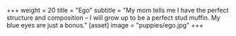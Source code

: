 +++
weight = 20
title = "Ego"
subtitle = "My mom tells me I have the perfect structure and composition – I will grow up to be a perfect stud muffin. My blue eyes are just a bonus."
[asset]
    image = "puppies/ego.jpg"
+++